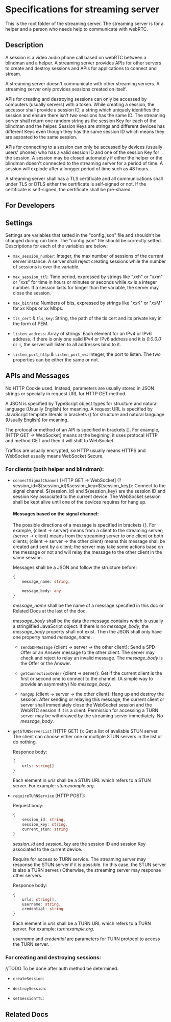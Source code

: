 # Specifications for streaming server

This is the root folder of the streaming server. The streaming server is for a helper and a person who needs help to communicate with webRTC.

## Description

A session is a video audio phone call based on webRTC between a blindman and a helper. A streaming server provides APIs for other servers to create and destroy sessions and APIs for applications to connect and stream.

A streaming server doesn't communicate with other streaming servers. A streaming server only provides sessions created on itself.

APIs for creating and destroying sessions can only be accessed by computers (usually servers) with a token. While creating a session, the accessor shall provide a session ID, a string which uniquely identifies the session and ensure there isn't two sessions has the same ID. The streaming server shall return one random string as the session Key for each of the blindman and the helper. Session Keys are strings and different devices has different Keys even though they has the same session ID which means they are assoated to the same session.

APIs for connecting to a session can only be accessed by devices (usually users' phones) who has a valid session ID and one of the session Key for the session. A session may be closed automately if either the helper or the blindman doesn't connected to the streaming server for a period of time. A session will explode after a longger period of time such as 48 hours.

A streaming server shall has a TLS certificate and all communications shall under TLS or DTLS either the certificate is self-signed or not. If the certificate is self-signed, the certificate shall be pre-shared.


## For Developers




## Settings

Settings are variables that setted in the "config.json" file and shouldn't be changed during run time. The "config.json" file should be correctly setted. Descriptions for each of the variables are below:

* `max_session_number`: Integer, the max number of sessions of the current server instance. A server shall reject creating sessions while the number of sessions is over the variable.

* `max_session_ttl`: Time period, expressed by strings like "*xx*h" or "*xx*m" or "*xx*s" for time in hours or minutes or seconds while *xx* is a integer number. If a session lasts for longer than the variable, the server may close the session.

* `max_bitrate`: Numbers of bits, expressed by strings like "*xx*K" or "*xx*M" for *xx* Kbps or *xx* Mbps.

* `tls_cert` & `tls_key`: String, the path of the tls cert and its private key in the form of PEM.

* `listen_address`: Array of strings. Each element for an IPv4 or IPv6 address. If there is only one valid IPv4 or IPv6 address and it is *0.0.0.0* or *::*, the server will listen to all addresses bind to it.

* `listen_port_http` & `listen_port_ws`: Integer, the port to listen. The two properties can be either the same or not.

## APIs and Messages

No HTTP Cookie used. Instead, parameters are usually stored in JSON strings or specially in request URL for HTTP GET method.

A JSON is specified by TypeScript object types for structure and natural language (Usually English) for meaning. A request URL is specified by JavaScript template literals in brackets () for structure and natural language (Usually English) for meaning.

The protocal or method of an API is specified in brackets []. For example, [HTTP GET -> WebSocket] means at the begining, it uses protocal HTTP and method GET and then it will shift to WebSocket.

Traffics are usually encrypted, so HTTP usually means HTTPS and WebSocket usually means WebSocket Secure.

### For clients (both helper and blindman):

* `connectSignalChannel` [HTTP GET -> WebSocket] (?session_id=\${session_id}&session_key=\${session_key}): Connect to the signal channel. \${session_id} and \${session_key} are the session ID and session Key associated to the current device. The WebSocket session shall be kept alive until one of the devices requires for hang up.

    #### Messages based on the signal channel:

    The possible directions of a message is specified in brackets {}. For example, {client -> server} means from a client to the streaming server; {server -> client} means from the streaming server to one client or both clients; {client -> server -> the other client} means this message shall be created and sent by a client; the server may take some actions base on the message or not and will relay the message to the other client in the same session.

    Messages shall be a JSON and follow the structure before:

    ```typescript
    {
        message_name: string,

        message_body: any
    }
    ```

    *message_name* shall be the name of a message specified in this doc or Related Docs at the last of the doc.

    *message_body* shall be the data the message contains which is usually a stringlified JavaScript object. If there is no *message_body*, the *message_body* property shall not exist. Then the JSON shall only have one property named *message_name*.

    * `sendSDPMessage` {client -> server -> the other client}: Send a SPD Offer or an Answer message to the other client. The server may check and reject to relay an invalid message. The *message_body* is the Offer or the Answer.
    
    * `getConnectionOrder` {client -> server}: Get if the current client is the first or second one to connect to the channel. (A simple way to provide an asymmetry) No *message_body*.

    * `hangUp` {client -> server -> the other client}: Hang up and destroy the session. After sending or relaying this message, the current client or server shall immediately close the WebSocket session and the WebRTC session if it is a client. Permission for accessing a TURN server may be withdrawed by the streaming server immediately. No *message_body*.

* `getSTUNServerList` [HTTP GET] ():
    Get a list of avaliable STUN server. The client can choose either one or multiple STUN servers in the list or do nothing.

    Responce body:

    ```typescript
    {
        urls: string[]
    }
    ```

    Each element in *urls* shall be a STUN URL which refers to a STUN server. For example: *stun:example.org*.

* `requireTURNService` [HTTP POST]: 

    Request body:

    ```typescript
    {
        session_id: string,
        session_key: string,
        current_stun: string
    }
    ```

    *session_id* and *session_key* are the session ID and session Key associated to the current device.

    Require for access to TURN service. The streaming server may response the STUN server if it is possible. (In this case, the STUN server is also a TURN server.) Otherwise, the streaming server may response other servers.

    Responce body:

    ```typescript
    {
        urls: string[],
        username: string,
        credential: string
    }
    ```
    
    Each element in *urls* shall be a TURN URL which refers to a TURN server. For example: *turn:example.org*.

    *username* and *credential* are parameters for TURN protocol to access the TURN server.

### For creating and destroying sessions:

//TODO To be done after auth method be determined.

* `createSession`: 

* `destroySession`: 

* `setSessionTTL`: 


## Related Docs